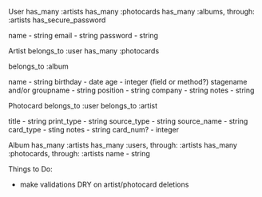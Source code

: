 User
has_many :artists
has_many :photocards
has_many :albums, through: :artists
has_secure_password

name - string
email - string
password - string


Artist
belongs_to :user
has_many :photocards
<!-- has_many :users, through: :photocards-->
belongs_to :album

name - string
birthday - date
age - integer (field or method?)
stagename and/or groupname - string
position - string
company - string
notes - string


Photocard
belongs_to :user
belongs_to :artist

title - string
print_type - string
source_type - string
source_name - string
card_type - sting
notes - string
card_num? - integer



Album
has_many :artists
has_many :users, through: :artists
has_many :photocards, through: :artists
name - string



Things to Do:
* make validations DRY on artist/photocard deletions
